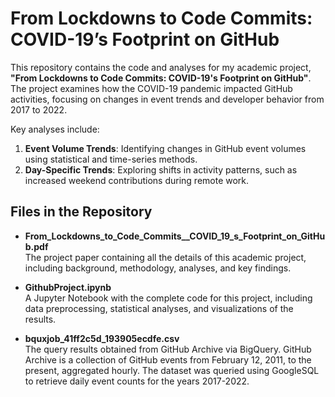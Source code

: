 # From Lockdowns to Code Commits: COVID-19’s Footprint on GitHub
This repository contains the code and analyses for my academic project, **"From Lockdowns to Code Commits: COVID-19's Footprint on GitHub"**. The project examines how the COVID-19 pandemic impacted GitHub activities, focusing on changes in event trends and developer behavior from 2017 to 2022. 

Key analyses include:
1. **Event Volume Trends**: Identifying changes in GitHub event volumes using statistical and time-series methods.
2. **Day-Specific Trends**: Exploring shifts in activity patterns, such as increased weekend contributions during remote work.

## Files in the Repository

- **From_Lockdowns_to_Code_Commits__COVID_19_s_Footprint_on_GitHub.pdf**  
  The project paper containing all the details of this academic project, including background, methodology, analyses, and key findings.

- **GithubProject.ipynb**  
  A Jupyter Notebook with the complete code for this project, including data preprocessing, statistical analyses, and visualizations of the results.

- **bquxjob_41ff2c5d_193905ecdfe.csv**  
  The query results obtained from GitHub Archive via BigQuery. GitHub Archive is a collection of GitHub events from February 12, 2011, to the present, aggregated hourly. The dataset was queried using GoogleSQL to retrieve daily event counts for the years 2017-2022.
